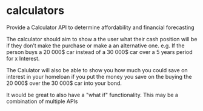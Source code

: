 # calculators
Provide a Calculator API to determine affordability and financial forecasting  

The calculator should aim to show a the user what their cash position will be if they don’t make the purchase or make a an alternative one. e.g. If the person buys a 20 000$ car instead of a 30 000$ car over a 5 years period for x Interest. 

The Calulator will also be able to show you how much you could save on interest in your homeloan if you put the money you save on the buying the 20 000$ over the 30 000$ car into your bond.   

It would be great to also have a "what if" functionality.  This may be a combination of multiple APIs
